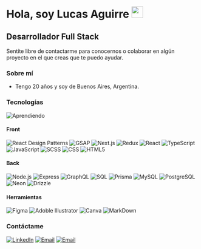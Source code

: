 <h1>Hola, soy Lucas Aguirre <img src="https://raw.githubusercontent.com/iampavangandhi/iampavangandhi/master/gifs/Hi.gif" width="30px"></h1>
<h2>Desarrollador Full Stack</h2>

Sentite libre de contactarme para conocernos o colaborar en algún proyecto en el que creas que te puedo ayudar.

### Sobre mí

- Tengo 20 años y soy de Buenos Aires, Argentina.

### Tecnologías

![Aprendiendo](https://img.shields.io/badge/-Aprendiendo-333333?style=flat&label=%20%20%20&labelColor=orangered)

#### Front

![React Design Patterns](https://img.shields.io/badge/-ReactDesignPatterns-orangered?style=flat)
![GSAP](https://img.shields.io/badge/-GSAP-orangered?style=flat&logo=)
![Next.js](https://img.shields.io/badge/-Next.js-333333?style=flat&logo=next.js)
![Redux](https://img.shields.io/badge/-Redux-333333?style=flat&logo=redux)
![React](https://img.shields.io/badge/-React-333333?style=flat&logo=react)
![TypeScript](https://img.shields.io/badge/-TypeScript-333333?style=flat&logo=typescript)
![JavaScript](https://img.shields.io/badge/-JavaScript-333333?style=flat&logo=javascript)
![SCSS](https://img.shields.io/badge/-SCSS-333333?style=flat&logo=SASS&logoColor=CE6B9E)
![CSS](https://img.shields.io/badge/-CSS-333333?style=flat&logo=CSS3&logoColor=1572B6)
![HTML5](https://img.shields.io/badge/-HTML5-333333?style=flat&logo=HTML5)

#### Back

![Node.js](https://img.shields.io/badge/-Node.js-333333?style=flat&logo=node.js)
![Express](https://img.shields.io/badge/-Express-333333?style=flat&logo=express)
![GraphQL](https://img.shields.io/badge/-GraphQL-333333?style=flat&logo=graphql)
![SQL](https://img.shields.io/badge/-SQL-333333?style=flat)
![Prisma](https://img.shields.io/badge/-Prisma-333333?style=flat&logo=prisma)
![MySQL](https://img.shields.io/badge/-MySQL-333333?style=flat&logo=mysql)
![PostgreSQL](https://img.shields.io/badge/-PostgreSQL-333333?style=flat&logo=postgresql)
![Neon](https://img.shields.io/badge/-Neon-333333?style=flat)
![Drizzle](https://img.shields.io/badge/-Drizzle-333333?style=flat&logo=ejs)

#### Herramientas

![Figma](https://img.shields.io/badge/-Figma-333333?style=flat&logo=figma)
![Adoble Illustrator](https://img.shields.io/badge/-Illustrator-333333?style=flat&logo=adobeillustrator)
![Canva](https://img.shields.io/badge/-Canva-333333?style=flat&logo=canva)
![MarkDown](https://img.shields.io/badge/-MarkDown-333333?style=flat&logo=markdown)

### Contáctame

<a href="https://www.linkedin.com/in/lusoldev/"><img alt="LinkedIn" src="https://img.shields.io/badge/LinkedIn-lusoldev-blue?style=flat-square&logo=linkedin"></a>
<a href="https://www.behance.net/lusoldev"> <img alt="Email" src="https://img.shields.io/badge/Behance-lusoldev-blue?style=flat-square&logo=behance"></a>
<a href="https://www.fiverr.com/lucasagui2205"> <img alt="Email" src="https://img.shields.io/badge/Fiver-lucasagui2205-blue?style=flat-square&logo=fiverr"></a>
